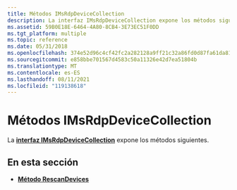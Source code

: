 ```yaml
---
title: Métodos IMsRdpDeviceCollection
description: La interfaz IMsRdpDeviceCollection expone los métodos siguientes.
ms.assetid: 59B0E18E-6464-4A80-8CB4-3E73EC51F0DD
ms.tgt_platform: multiple
ms.topic: reference
ms.date: 05/31/2018
ms.openlocfilehash: 374e52d96c4cf42fc2a282128a9ff21c32a86fd0d87fa61da81c85072ca2ddb4
ms.sourcegitcommit: e858bbe701567d4583c50a11326e42d7ea51804b
ms.translationtype: MT
ms.contentlocale: es-ES
ms.lasthandoff: 08/11/2021
ms.locfileid: "119138618"
---
```

# <a name="imsrdpdevicecollection-methods"></a>Métodos IMsRdpDeviceCollection

La [**interfaz IMsRdpDeviceCollection**](imsrdpdevicecollection.md) expone los métodos siguientes.

## <a name="in-this-section"></a>En esta sección

-   [**Método RescanDevices**](imsrdpdevicecollection-rescandevices.md)

 

 




